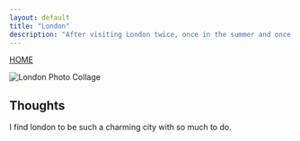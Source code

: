```yaml
---
layout: default
title: "London"
description: "After visiting London twice, once in the summer and once in the winter, I can confidently say I love it."
---
```

[HOME](https://maddiegrosklos.github.io)

![London Photo Collage](/img/londy.png)

## Thoughts
I find london to be such a charming city with so much to do. 
